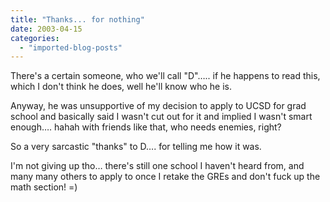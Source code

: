 ```yaml
---
title: "Thanks... for nothing"
date: 2003-04-15
categories: 
  - "imported-blog-posts"
---
```


There's a certain someone, who we'll call "D"….. if he happens to read this, which I don't think he does, well he'll know who he is.

Anyway, he was unsupportive of my decision to apply to UCSD for grad school and basically said I wasn't cut out for it and implied I wasn't smart enough…. hahah with friends like that, who needs enemies, right?

So a very sarcastic "thanks" to D…. for telling me how it was.

I'm not giving up tho… there's still one school I haven't heard from, and many many others to apply to once I retake the GREs and don't fuck up the math section! =)
